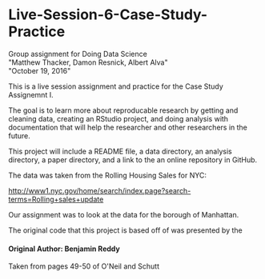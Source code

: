 # Live-Session-6-Case-Study-Practice
Group assignment for Doing Data Science  
"Matthew Thacker, Damon Resnick, Albert Alva"  
"October 19, 2016"

This is a live session assignment and practice for the Case Study Assignemnt I.

The goal is to learn more about reproducable research by getting and cleaning data, creating an RStudio project,
and doing analysis with documentation that will help the researcher and other researchers in the future.

This project will include a README file, a data directory, an analysis directory, a paper directory, and a link to the an online repository in GitHub.

The data was taken from the Rolling Housing Sales for NYC:

http://www1.nyc.gov/home/search/index.page?search-terms=Rolling+sales+update

Our assignment was to look at the data for the borough of Manhattan.

The original code that this project is based off of was presented by the

#### Original Author: Benjamin Reddy

Taken from pages 49-50 of O'Neil and Schutt


